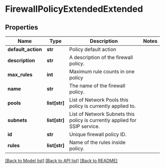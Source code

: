 # FirewallPolicyExtendedExtended

## Properties
Name | Type | Description | Notes
------------ | ------------- | ------------- | -------------
**default_action** | **str** | Policy default action | 
**description** | **str** | A description of the firewall policy. | 
**max_rules** | **int** | Maximum rule counts in one policy | 
**name** | **str** | The name of the firewall policy. | 
**pools** | **list[str]** | List of Network Pools this policy is currently applied to. | 
**subnets** | **list[str]** | List of Network Subnets this policy is currently applied for SSIP service. | 
**id** | **str** | Unique firewall policy ID. | 
**rules** | **list[str]** | Name of the rules inside policy. | 

[[Back to Model list]](../README.md#documentation-for-models) [[Back to API list]](../README.md#documentation-for-api-endpoints) [[Back to README]](../README.md)


